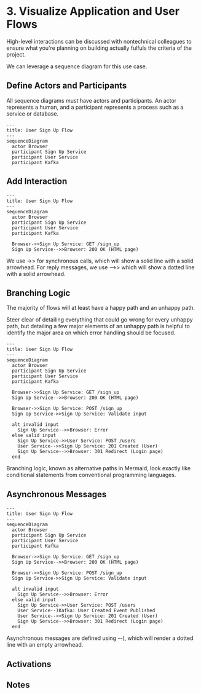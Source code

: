 # 3. Visualize Application and User Flows

High-level interactions can be discussed with nontechnical colleagues to ensure what you're planning on building actually fulfuls the criteria of the project.

We can leverage a sequence diagram for this use case.

## Define Actors and Participants

All sequence diagrams must have actors and participants. An actor represents a human, and a participant represents a process such as a service or database.

```mermaid
---
title: User Sign Up Flow
---
sequenceDiagram
  actor Browser
  participant Sign Up Service
  participant User Service
  participant Kafka
```

## Add Interaction

```mermaid
---
title: User Sign Up Flow
---
sequenceDiagram
  actor Browser
  participant Sign Up Service
  participant User Service
  participant Kafka

  Browser->>Sign Up Service: GET /sign_up
  Sign Up Service-->>Browser: 200 OK (HTML page)
```

We use ->> for synchronous calls, which will show a solid line with a solid arrowhead. For reply messages, we use -->> which will show a dotted line with a solid arrowhead.

## Branching Logic

The majority of flows will at least have a happy path and an unhappy path.

Steer clear of detailing everything that could go wrong for every unhappy path, but detailing a few major elements of an unhappy path is helpful to identify the major area on which error handling should be focused.

```mermaid
---
title: User Sign Up Flow
---
sequenceDiagram
  actor Browser
  participant Sign Up Service
  participant User Service
  participant Kafka

  Browser->>Sign Up Service: GET /sign_up
  Sign Up Service-->>Browser: 200 OK (HTML page)

  Browser->>Sign Up Service: POST /sign_up
  Sign Up Service->>Sign Up Service: Validate input

  alt invalid input
    Sign Up Service-->>Browser: Error
  else valid input
    Sign Up Service->>User Service: POST /users
    User Service-->>Sign Up Service: 201 Created (User)
    Sign Up Service-->>Browser: 301 Redirect (Login page)
  end
```

Branching logic, known as alternative paths in Mermaid, look exactly like conditional statements from conventional programming languages.

## Asynchronous Messages

```mermaid
---
title: User Sign Up Flow
---
sequenceDiagram
  actor Browser
  participant Sign Up Service
  participant User Service
  participant Kafka

  Browser->>Sign Up Service: GET /sign_up
  Sign Up Service-->>Browser: 200 OK (HTML page)

  Browser->>Sign Up Service: POST /sign_up
  Sign Up Service->>Sign Up Service: Validate input

  alt invalid input
    Sign Up Service-->>Browser: Error
  else valid input
    Sign Up Service->>User Service: POST /users
    User Service--)Kafka: User Created Event Published
    User Service-->>Sign Up Service: 201 Created (User)
    Sign Up Service-->>Browser: 301 Redirect (Login page)
  end
```

Asynchronous messages are defined using --), which will render a dotted line with an empty arrowhead.

## Activations

## Notes
